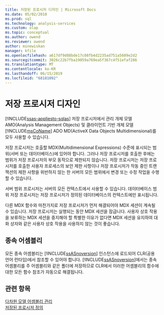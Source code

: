 ```yaml
---
title: 저장된 프로시저 디자인 | Microsoft Docs
ms.date: 05/02/2018
ms.prod: sql
ms.technology: analysis-services
ms.custom: olap
ms.topic: conceptual
ms.author: owend
ms.reviewer: owend
author: minewiskan
manager: kfile
ms.openlocfilehash: a617df9d88bde17c08fb4d2235ad751a5609e2d2
ms.sourcegitcommit: 3026c22b7fba19059a769ea5f367c4f51efaf286
ms.translationtype: MT
ms.contentlocale: ko-KR
ms.lasthandoff: 06/15/2019
ms.locfileid: "68181092"
---
```

# <a name="designing-stored-procedures"></a>저장 프로시저 디자인
[!INCLUDE[ssas-appliesto-sqlas](../../includes/ssas-appliesto-sqlas.md)]
  저장 프로시저에서 관리 개체 모델 AMO(Analysis Management Objects) 및 클라이언트 기반 개체 모델 [!INCLUDE[msCoName](../../includes/msconame-md.md)] ADO MD(ActiveX  Data Objects Multidimensional)를 모두 사용할 수 있습니다.  
  
 저장 프로시저는 호출할 MDX(Multidimensional Expressions) 수준에 표시되는 범위(서버 또는 데이터베이스)에 있어야 합니다. 그러나 저장 프로시저를 호출한 후에는 범위가 저장 프로시저의 부모 동작으로 제한되지 않습니다. 저장 프로시저는 저장 프로시저를 호출한 사용자 프로세스의 보안 제한 사항이나 저장 프로시저가 작동 중인 트랜잭션의 제한 사항을 위반하지 않는 한 서버의 모든 범위에서 변경 또는 수정 작업을 수행할 수 있습니다.  
  
 서버 범위 프로시저는 서버의 모든 컨텍스트에서 사용할 수 있습니다. 데이터베이스 범위 저장 프로시저는 저장 프로시저가 정의된 데이터베이스의 컨텍스트에만 표시됩니다.  
  
 다른 MDX 함수와 마찬가지로 저장 프로시저가 먼저 해결되어야 MDX 세션이 계속될 수 있습니다. 저장 프로시저는 실행되는 동안 MDX 세션을 잠급니다. 사용자 상호 작용을 보류하는 MDX 세션을 중지해야 할 특별한 이유가 없다면 MDX 세션을 유지하여 대화 상자와 같은 사용자 상호 작용을 사용하지 않는 것이 좋습니다.  
  
## <a name="dependent-assemblies"></a>종속 어셈블리  
 모든 종속 어셈블리는 [!INCLUDE[ssASnoversion](../../includes/ssasnoversion-md.md)] 인스턴스에 로드되어 CLR(공용 언어 런타임)에서 참조할 수 있어야 합니다. [!INCLUDE[ssASnoversion](../../includes/ssasnoversion-md.md)]에서는 종속 어셈블리를 주 어셈블리와 같은 폴더에 저장하므로 CLR에서 이러한 어셈블리의 함수에 대한 모든 함수 참조가 자동으로 해결됩니다.  
  
## <a name="see-also"></a>관련 항목  
 [다차원 모델 어셈블리 관리](../../analysis-services/multidimensional-models/multidimensional-model-assemblies-management.md)   
 [저장된 프로시저 정의](../../analysis-services/multidimensional-models-extending-olap-stored-procedures/defining-stored-procedures.md)  
  
  
